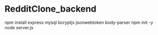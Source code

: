 # RedditClone_backend
npm install express mysql bcryptjs jsonwebtoken body-parser
npm init -y
node server.js